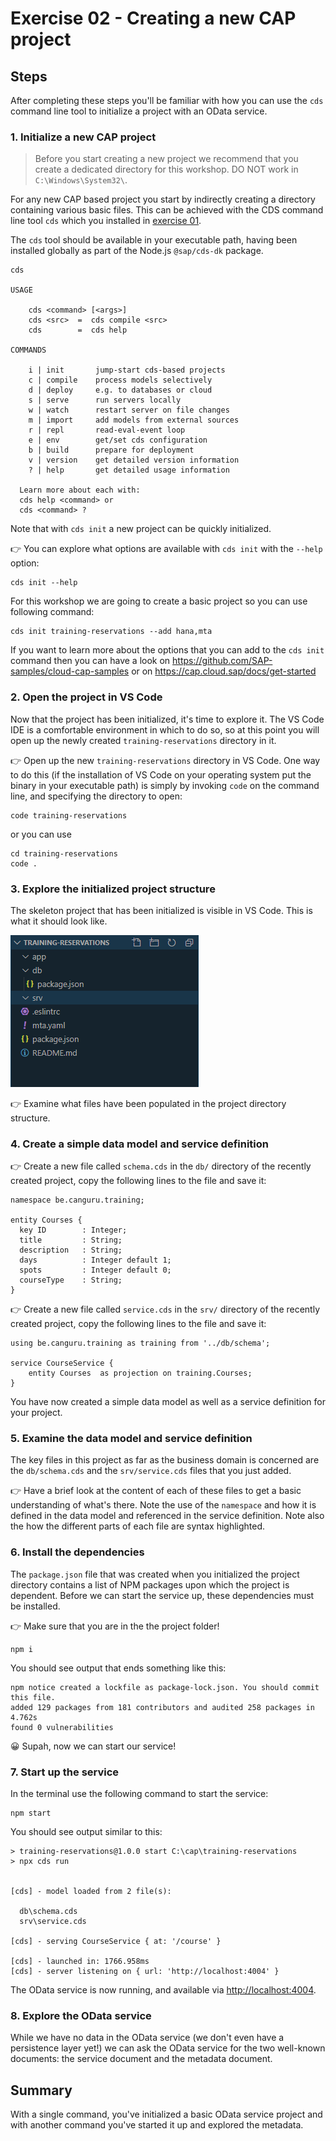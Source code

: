 # Exercise 02 - Creating a new CAP project

## Steps

After completing these steps you'll be familiar with how you can use the `cds` command line tool to initialize a project with an OData service.

### 1. Initialize a new CAP project

> Before you start creating a new project we recommend that you create a dedicated directory for this workshop. DO NOT work in `C:\Windows\System32\`.

For any new CAP based project you start by indirectly creating a directory containing various basic files. This can be achieved with the CDS command line tool `cds` which you installed in [exercise 01](../01/).

The `cds` tool should be available in your executable path, having been installed globally as part of the Node.js `@sap/cds-dk` package.

```
cds

USAGE

    cds <command> [<args>]
    cds <src>  =  cds compile <src>
    cds        =  cds help

COMMANDS

    i | init       jump-start cds-based projects
    c | compile    process models selectively
    d | deploy     e.g. to databases or cloud
    s | serve      run servers locally
    w | watch      restart server on file changes
    m | import     add models from external sources
    r | repl       read-eval-event loop
    e | env        get/set cds configuration
    b | build      prepare for deployment
    v | version    get detailed version information
    ? | help       get detailed usage information

  Learn more about each with:
  cds help <command> or
  cds <command> ?
```

Note that with `cds init` a new project can be quickly initialized.

:point_right: You can explore what options are available with `cds init` with the `--help` option:

```
cds init --help
```

For this workshop we are going to create a basic project so you can use following command:

```
cds init training-reservations --add hana,mta
```

If you want to learn more about the options that you can add to the `cds init` command then you can have a look on https://github.com/SAP-samples/cloud-cap-samples or on https://cap.cloud.sap/docs/get-started

### 2. Open the project in VS Code

Now that the project has been initialized, it's time to explore it. The VS Code IDE is a comfortable environment in which to do so, so at this point you will open up the newly created `training-reservations` directory in it.

:point_right: Open up the new `training-reservations` directory in VS Code. One way to do this (if the installation of VS Code on your operating system put the binary in your executable path) is simply by invoking `code` on the command line, and specifying the directory to open:

```
code training-reservations
```

or you can use

```
cd training-reservations
code .
```

### 3. Explore the initialized project structure

The skeleton project that has been initialized is visible in VS Code. This is what it should look like.

![initialized project in VS Code](initialized-project-in-vscode.png)

:point_right: Examine what files have been populated in the project directory structure.

### 4. Create a simple data model and service definition

:point_right: Create a new file called `schema.cds` in the `db/` directory of the recently created project, copy the following lines to the file and save it:

```cds:
namespace be.canguru.training;

entity Courses {
  key ID        : Integer;
  title         : String;
  description   : String;
  days          : Integer default 1;
  spots         : Integer default 0;
  courseType    : String;
}
```

:point_right: Create a new file called `service.cds` in the `srv/` directory of the recently created project, copy the following lines to the file and save it:

```cds:
using be.canguru.training as training from '../db/schema';

service CourseService {
    entity Courses  as projection on training.Courses;
}
````

You have now created a simple data model as well as a service definition for your project.

### 5. Examine the data model and service definition

The key files in this project as far as the business domain is concerned are the `db/schema.cds` and the `srv/service.cds` files that you just added.

:point_right: Have a brief look at the content of each of these files to get a basic understanding of what's there. Note the use of the `namespace` and how it is defined in the data model and referenced in the service definition. Note also the how the different parts of each file are syntax highlighted.

### 6. Install the dependencies

The `package.json` file that was created when you initialized the project directory contains a list of NPM packages upon which the project is dependent. Before we can start the service up, these dependencies must be installed.

:point_right: Make sure that you are in the the project folder!

```
npm i
```

You should see output that ends something like this:

```
npm notice created a lockfile as package-lock.json. You should commit this file.
added 129 packages from 181 contributors and audited 258 packages in 4.762s
found 0 vulnerabilities
```

:grinning: Supah, now we can start our service!

### 7. Start up the service

In the terminal use the following command to start the service:

```
npm start
```

You should see output similar to this:

```
> training-reservations@1.0.0 start C:\cap\training-reservations
> npx cds run


[cds] - model loaded from 2 file(s):

  db\schema.cds
  srv\service.cds

[cds] - serving CourseService { at: '/course' }

[cds] - launched in: 1766.958ms
[cds] - server listening on { url: 'http://localhost:4004' }
```

The OData service is now running, and available via [http://localhost:4004](http://localhost:4004).

### 8. Explore the OData service

While we have no data in the OData service (we don't even have a persistence layer yet!) we can ask the OData service for the two well-known documents: the service document and the metadata document.

## Summary

With a single command, you've initialized a basic OData service project and with another command you've started it up and explored the metadata.
